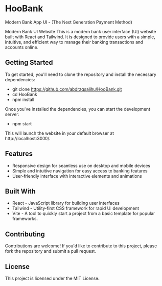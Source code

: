 # HooBank
Modern Bank App UI - (The Next Generation Payment Method)

Modern Bank UI Website
This is a modern bank user interface (UI) website built with React and Tailwind. It is designed to provide users with a simple, intuitive, and efficient way to manage their banking transactions and accounts online.

## Getting Started
To get started, you'll need to clone the repository and install the necessary dependencies:


- git clone https://github.com/abdrzqsalihu/HooBank.git
- cd HooBank
- npm install

Once you've installed the dependencies, you can start the development server:


- npm start

This will launch the website in your default browser at http://localhost:3000/.

## Features
- Responsive design for seamless use on desktop and mobile devices
- Simple and intuitive navigation for easy access to banking features
- User-friendly interface with interactive elements and animations


## Built With
- React - JavaScript library for building user interfaces
- Tailwind - Utility-first CSS framework for rapid UI development
- Vite - A tool to quickly start a project from a basic template for popular frameworks.


## Contributing
Contributions are welcome! If you'd like to contribute to this project, please fork the repository and submit a pull request.

## License
This project is licensed under the MIT License.
